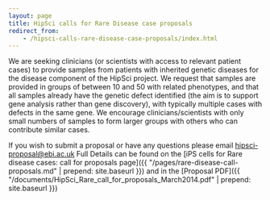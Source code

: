 ```yaml
---
layout: page
title: HipSci calls for Rare Disease case proposals
redirect_from:
    - /hipsci-calls-rare-disease-case-proposals/index.html
---
```


We are seeking clinicians (or scientists with access to relevant patient cases)
to provide samples from patients with inherited genetic diseases for the
disease component of the HipSci project. We request that samples are provided
in groups of between 10 and 50 with related phenotypes, and that all samples
already have the genetic defect identified (the aim is to support gene analysis
rather than gene discovery), with typically multiple cases with defects in the
same gene. We encourage clinicians/scientists with only small numbers of
samples to form larger groups with others who can contribute similar cases.

If you wish to submit a proposal or have any questions please email
[hipsci-proposal@ebi.ac.uk](mailto:hipsci-proposal@ebi.ac.uk)
Full Details can be found on the [iPS cells for Rare
disease cases: call for proposals page]({{ "/pages/rare-disease-call-proposals.md" | prepend: site.baseurl }})
and in the [Proposal PDF]({{ "/documents/HipSci_Rare_call_for_proposals_March2014.pdf" | prepend: site.baseurl }})
